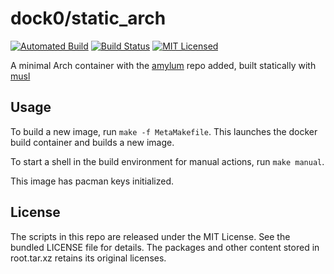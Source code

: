dock0/static_arch
=======

[![Automated Build](http://img.shields.io/badge/automated-build-green.svg)](https://hub.docker.com/r/dock0/static_arch/)
[![Build Status](https://img.shields.io/circleci/project/dock0/static_arch.svg)](https://circleci.com/gh/dock0/static_arch)
[![MIT Licensed](http://img.shields.io/badge/license-MIT-green.svg)](https://tldrlegal.com/license/mit-license)

A minimal Arch container with the [amylum](https://github.com/amylum/repo) repo added, built statically with [musl](http://www.musl-libc.org/)

## Usage

To build a new image, run `make -f MetaMakefile`. This launches the docker build container and builds a new image.

To start a shell in the build environment for manual actions, run `make manual`.

This image has pacman keys initialized.

## License

The scripts in this repo are released under the MIT License. See the bundled LICENSE file for details. The packages and other content stored in root.tar.xz retains its original licenses.

